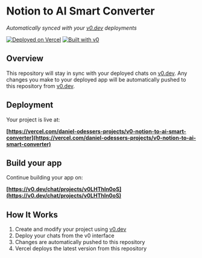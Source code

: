 # Notion to AI Smart Converter

*Automatically synced with your [v0.dev](https://v0.dev) deployments*

[![Deployed on Vercel](https://img.shields.io/badge/Deployed%20on-Vercel-black?style=for-the-badge&logo=vercel)](https://vercel.com/daniel-odessers-projects/v0-notion-to-ai-smart-converter)
[![Built with v0](https://img.shields.io/badge/Built%20with-v0.dev-black?style=for-the-badge)](https://v0.dev/chat/projects/v0LHThIn0oS)

## Overview

This repository will stay in sync with your deployed chats on [v0.dev](https://v0.dev).
Any changes you make to your deployed app will be automatically pushed to this repository from [v0.dev](https://v0.dev).

## Deployment

Your project is live at:

**[https://vercel.com/daniel-odessers-projects/v0-notion-to-ai-smart-converter](https://vercel.com/daniel-odessers-projects/v0-notion-to-ai-smart-converter)**

## Build your app

Continue building your app on:

**[https://v0.dev/chat/projects/v0LHThIn0oS](https://v0.dev/chat/projects/v0LHThIn0oS)**

## How It Works

1. Create and modify your project using [v0.dev](https://v0.dev)
2. Deploy your chats from the v0 interface
3. Changes are automatically pushed to this repository
4. Vercel deploys the latest version from this repository